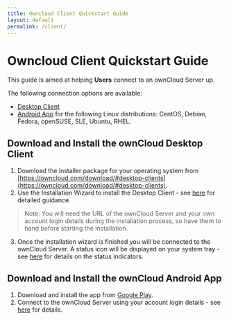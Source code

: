 ```yaml
---
title: Owncloud Client Quickstart Guide
layout: default
permalink: /client/
---
```


# Owncloud Client Quickstart Guide
This guide is aimed at helping **Users** connect to an ownCloud Server up.

The following connection options are available:

* [Desktop Client](https://doc.owncloud.com/desktop/2.5/)
* [Android App](https://download.owncloud.org/download/repositories/stable/owncloud/index.html) for the following Linux distributions: CentOS, Debian, Fedora, openSUSE, SLE, Ubuntu, RHEL.

## Download and Install the ownCloud Desktop Client
1. Download the installer package for your operating system from [https://owncloud.com/download/#desktop-clients](https://owncloud.com/download/#desktop-clients).
2. Use the Installation Wizard to install the Desktop Client - see [here](https://doc.owncloud.com/desktop/2.5/installing.html#installation-wizard) for detailed guidance.

> Note: You will need the URL of the ownCloud Server and your own account login details during the installation process, so have them to hand before starting the installation.

3. Once the installation wizard is finished you will be connected to the ownCloud Server. A status icon will be displayed on your system tray - see [here](https://doc.owncloud.com/desktop/2.5/navigating.html) for details on the status indicators.

## Download and Install the ownCloud Android App
1. Download and install the app from [Google Play](https://play.google.com/store/apps/details?id=com.owncloud.android&utm_source=owncloud.com&utm_medium=qr&utm_campaign=Mobile+App+Downloads+via+QR+code+(Android)).
2. Connect to the ownCloud Server using your account login details - see [here](https://doc.owncloud.com/android/#connecting-to-your-owncloud-server) for details.
